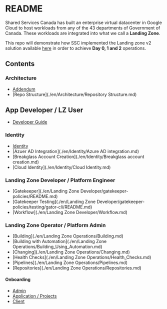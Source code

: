 # README

Shared Services Canada has built an enterprise virtual datacenter in Google Cloud to host workloads from any of the 43 departments of Government of Canada. These workloads are integrated into what we call a **Landing Zone**.

This repo will demonstrate how SSC implemented the Landing zone v2 solution available [here](https://github.com/GoogleCloudPlatform/pubsec-declarative-toolkit/tree/main/solutions/landing-zone-v2) in order to achieve **Day 0, 1 and 2** operations.

## Contents

### Architecture

- [Addendum](./en/Architecture/Addendum.md)
- [Repo Structure](./en/Architecture/Repository Structure.md)

## App Developer / LZ User

- [Developer Guide](./en/Developer/Guide.md)

### Identity
- [Identity](./en/Identity/README.md)
- [Azuer AD Integration](./en/Identity/Azure AD integration.md)
- [Breakglass Account Creation](./en/Identity/Breakglass account creation.md)
- [Cloud Identity](./en/Identity/Cloud Identity.md)

### Landing Zone Developer / Platform Engineer

- [Gatekeeper](./en/Landing Zone Developer/gatekeeper-policies/README.md)
- [Gatekeeper Testing](./en/Landing Zone Developer/gatekeeper-policies/testing/gator-cli/README.md)
- [Workflow](./en/Landing Zone Developer/Workflow.md)

### Landing Zone Operator / Platform Admin

- [Building](./en/Landing Zone Operations/Building.md)
- [Building with Automation](./en/Landing Zone Operations/Building_Using_Automation.md)
- [Changing](./en/Landing Zone Operations/Changing.md)
- [Health Checks](./en/Landing Zone Operations/Health_Checks.md)
- [Pipelines](./en/Landing Zone Operations/Pipelines.md)
- [Repositories](./en/Landing Zone Operations/Repositories.md)

#### Onboarding

- [Admin](./en/Onboarding/Admin.md)
- [Application / Projects](./en/Onboarding/Application.md)
- [Client](./en/Onboarding/Client.md)